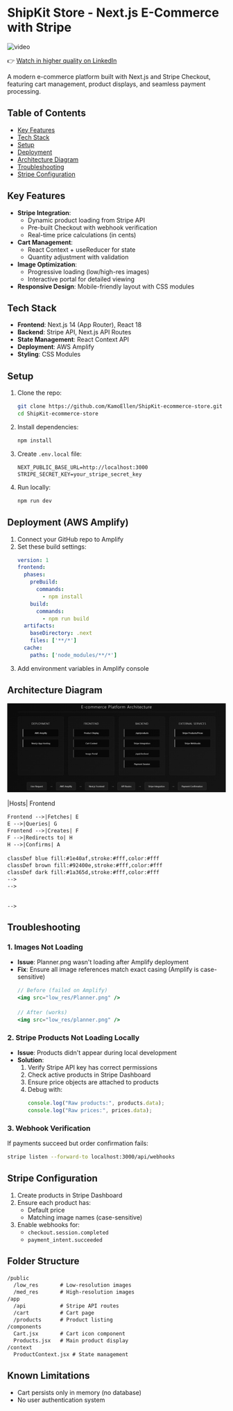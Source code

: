 
# ShipKit Store - Next.js E-Commerce with Stripe

![video](https://raw.githubusercontent.com/KamoEllen/ShipKit-ecommerce-store/main/demo-1.gif)

👉 [Watch in higher quality on LinkedIn](https://www.linkedin.com/feed/update/urn:li:activity:7349652086994649088)


A modern e-commerce platform built with Next.js and Stripe Checkout, featuring cart management, product displays, and seamless payment processing.

## Table of Contents
- [Key Features](#key-features)
- [Tech Stack](#tech-stack)
- [Setup](#setup)
- [Deployment](#deployment)
- [Architecture Diagram](#Architecture-Diagram)
- [Troubleshooting](#troubleshooting)
- [Stripe Configuration](#stripe-configuration)

## Key Features
- **Stripe Integration**: 
  - Dynamic product loading from Stripe API
  - Pre-built Checkout with webhook verification
  - Real-time price calculations (in cents)
- **Cart Management**:
  - React Context + useReducer for state
  - Quantity adjustment with validation
- **Image Optimization**:
  - Progressive loading (low/high-res images)
  - Interactive portal for detailed viewing
- **Responsive Design**: Mobile-friendly layout with CSS modules

## Tech Stack
- **Frontend**: Next.js 14 (App Router), React 18
- **Backend**: Stripe API, Next.js API Routes
- **State Management**: React Context API
- **Deployment**: AWS Amplify
- **Styling**: CSS Modules

## Setup
1. Clone the repo:
   ```bash
   git clone https://github.com/KamoEllen/ShipKit-ecommerce-store.git
   cd ShipKit-ecommerce-store
   ```

2. Install dependencies:
   ```bash
   npm install
   ```

3. Create `.env.local` file:
   ```env
   NEXT_PUBLIC_BASE_URL=http://localhost:3000
   STRIPE_SECRET_KEY=your_stripe_secret_key
   ```

4. Run locally:
   ```bash
   npm run dev
   ```

## Deployment (AWS Amplify)
1. Connect your GitHub repo to Amplify
2. Set these build settings:
   ```yaml
   version: 1
   frontend:
     phases:
       preBuild:
         commands:
           - npm install
       build:
         commands:
           - npm run build
     artifacts:
       baseDirectory: .next
       files: ['**/*']
     cache:
       paths: ['node_modules/**/*']
   ```
3. Add environment variables in Amplify console


## Architecture Diagram
![image](https://github.com/KamoEllen/ShipKit-ecommerce-store/blob/main/ecom.png)
<!--
```mermaid
%%{init: {'theme': 'dark', 'themeVariables': { 'primaryColor': '#1a365d', 'secondaryColor': '#92400e', 'tertiaryColor': '#1e40af'}}}%%
flowchart TD
    subgraph AWS["AWS Amplify (Deployment)"]
        A[Next.js App]
    end

    subgraph Frontend["Frontend (React)"]
        B[Product Display]:::brown
        C[Cart Context]:::brown
        D[Image Portal]:::brown
    end

    subgraph Backend["Backend (Next.js API)"]
        E[/api/products\nStripe Integration/]:::blue
        F[/api/checkout\nPayment Session/]:::blue
    end

    subgraph Stripe["Stripe"]
        G[Products/Prices]
        H[Webhooks]
    end

    A -->|Hosts| Frontend
    Frontend -->|Fetches| E
    E -->|Queries| G
    Frontend -->|Creates| F
    F -->|Redirects to| H
    H -->|Confirms| A

    classDef blue fill:#1e40af,stroke:#fff,color:#fff
    classDef brown fill:#92400e,stroke:#fff,color:#fff
    classDef dark fill:#1a365d,stroke:#fff,color:#fff
    -->
    -->
```

-->
```
## Troubleshooting

### 1. Images Not Loading
- **Issue**: Planner.png wasn't loading after Amplify deployment
- **Fix**: Ensure all image references match exact casing (Amplify is case-sensitive)
  ```jsx
  // Before (failed on Amplify)
  <img src="low_res/Planner.png" />
  
  // After (works)
  <img src="low_res/planner.png" />
  
  ```

### 2. Stripe Products Not Loading Locally
- **Issue**: Products didn't appear during local development
- **Solution**:
  1. Verify Stripe API key has correct permissions
  2. Check active products in Stripe Dashboard
  3. Ensure price objects are attached to products
  4. Debug with:
     ```javascript
     console.log("Raw products:", products.data);
     console.log("Raw prices:", prices.data);
     ```

### 3. Webhook Verification
If payments succeed but order confirmation fails:
```bash
stripe listen --forward-to localhost:3000/api/webhooks
```

## Stripe Configuration
1. Create products in Stripe Dashboard
2. Ensure each product has:
   - Default price
   - Matching image names (case-sensitive)
3. Enable webhooks for:
   - `checkout.session.completed`
   - `payment_intent.succeeded`

## Folder Structure
```
/public
  /low_res       # Low-resolution images
  /med_res       # High-resolution images
/app
  /api           # Stripe API routes
  /cart          # Cart page
  /products      # Product listing
/components
  Cart.jsx       # Cart icon component
  Products.jsx   # Main product display
/context
  ProductContext.jsx # State management
```

## Known Limitations
- Cart persists only in memory (no database)
- No user authentication system
```
